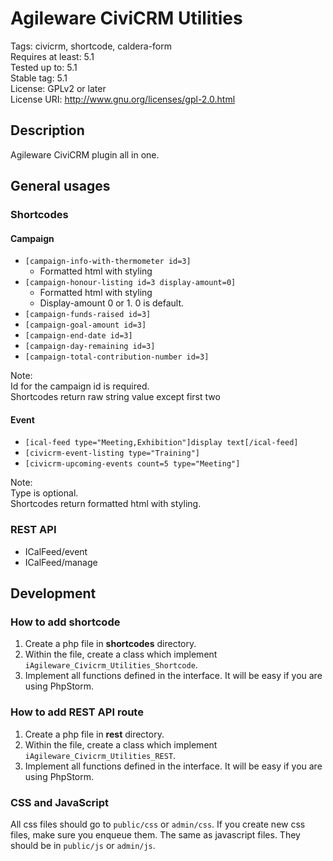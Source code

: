 # Agileware CiviCRM Utilities
Tags: civicrm, shortcode, caldera-form  
Requires at least: 5.1  
Tested up to: 5.1  
Stable tag: 5.1  
License: GPLv2 or later  
License URI: http://www.gnu.org/licenses/gpl-2.0.html  

## Description
Agileware CiviCRM plugin all in one.

## General usages
### Shortcodes
#### Campaign
 - `[campaign-info-with-thermometer id=3]`
    * Formatted html with styling
 - `[campaign-honour-listing id=3 display-amount=0]`
    * Formatted html with styling
    * Display-amount 0 or 1. 0 is default.
 - `[campaign-funds-raised id=3]`
 - `[campaign-goal-amount id=3]`
 - `[campaign-end-date id=3]`
 - `[campaign-day-remaining id=3]`
 - `[campaign-total-contribution-number id=3]`  
 
Note:  
Id for the campaign id is required.  
Shortcodes return raw string value except first two

#### Event
 - `[ical-feed type="Meeting,Exhibition"]display text[/ical-feed]`
 - `[civicrm-event-listing type="Training"]`
 - `[civicrm-upcoming-events count=5 type="Meeting"]`
 
Note:  
Type is optional.  
Shortcodes return formatted html with styling.

### REST API
 - ICalFeed/event
 - ICalFeed/manage

## Development
### How to add shortcode
1. Create a php file in **shortcodes** directory.
1. Within the file, create a class which implement `iAgileware_Civicrm_Utilities_Shortcode`.
1. Implement all functions defined in the interface. It will be easy if you are using PhpStorm.

### How to add REST API route
1. Create a php file in **rest** directory.
1. Within the file, create a class which implement `iAgileware_Civicrm_Utilities_REST`.
1. Implement all functions defined in the interface. It will be easy if you are using PhpStorm.

### CSS and JavaScript
All css files should go to `public/css` or `admin/css`. If you create new css files, make sure you enqueue them.
The same as javascript files. They should be in `public/js` or `admin/js`.
